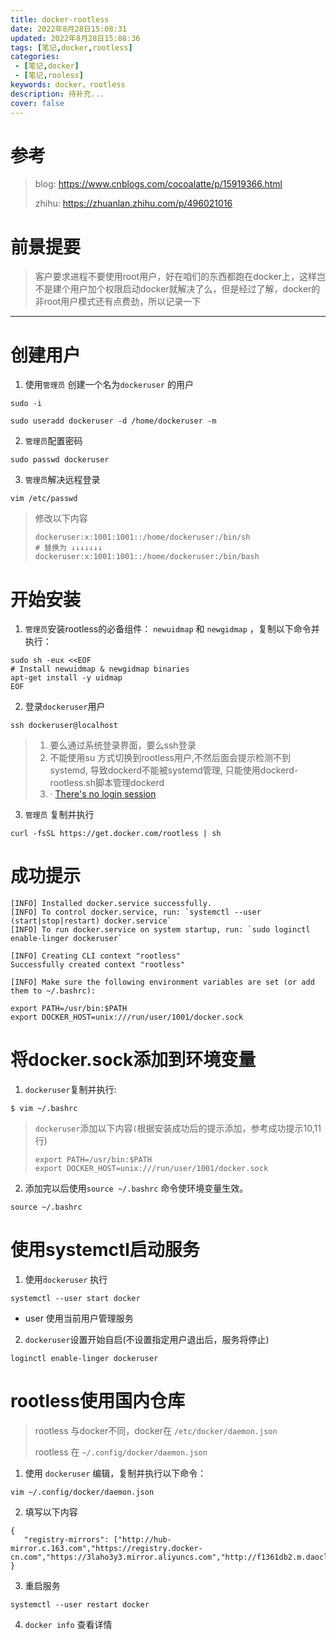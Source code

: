 ```yaml
---
title: docker-rootless
date: 2022年8月28日15:08:31
updated: 2022年8月28日15:08:36
tags: [笔记,docker,rootless]
categories:
 - [笔记,docker]
 - [笔记,rooless]
keywords: docker，rootless
description: 待补充...
cover: false
---
```


# 参考 

>blog: https://www.cnblogs.com/cocoalatte/p/15919366.html
>
>zhihu:  https://zhuanlan.zhihu.com/p/496021016

# 前景提要

> 客户要求进程不要使用root用户，好在咱们的东西都跑在docker上，这样岂不是建个用户加个权限启动docker就解决了么，但是经过了解，docker的非root用户模式还有点费劲，所以记录一下

-----

# 创建用户

1. 使用`管理员` 创建一个名为`dockeruser` 的用户

~~~shell
sudo -i

sudo useradd dockeruser -d /home/dockeruser -m
~~~

2. `管理员`配置密码

~~~shell
sudo passwd dockeruser
~~~

3. `管理员`解决远程登录

~~~shell
vim /etc/passwd
~~~

> 修改以下内容
>
> ```
> dockeruser:x:1001:1001::/home/dockeruser:/bin/sh
> # 替换为 ↓↓↓↓↓↓↓
> dockeruser:x:1001:1001::/home/dockeruser:/bin/bash
> ```

# 开始安装

1. `管理员`安装rootless的必备组件： `newuidmap`  和  `newgidmap` ，复制以下命令并执行：

~~~shell
sudo sh -eux <<EOF
# Install newuidmap & newgidmap binaries
apt-get install -y uidmap
EOF
~~~

2. 登录`dockeruser`用户

~~~shell
ssh dockeruser@localhost
~~~

> 1. 要么通过系统登录界面，要么ssh登录
> 2. 不能使用su 方式切换到rootless用户,不然后面会提示检测不到systemd, 导致dockerd不能被systemd管理, 只能使用dockerd-rootless.sh脚本管理dockerd
> 3. ·    [There's no login session](https://link.zhihu.com/?target=https%3A//www.redhat.com/sysadmin/sudo-rootless-podman)

3. `管理员`  复制并执行

~~~ shell
curl -fsSL https://get.docker.com/rootless | sh
~~~

# 成功提示

```shell
[INFO] Installed docker.service successfully.
[INFO] To control docker.service, run: `systemctl --user (start|stop|restart) docker.service`
[INFO] To run docker.service on system startup, run: `sudo loginctl enable-linger dockeruser`
 
[INFO] Creating CLI context "rootless"
Successfully created context "rootless"
 
[INFO] Make sure the following environment variables are set (or add them to ~/.bashrc):
 
export PATH=/usr/bin:$PATH
export DOCKER_HOST=unix:///run/user/1001/docker.sock
```

#  将docker.sock添加到环境变量

1. `dockeruser`复制并执行:

```
$ vim ~/.bashrc 
```

>`dockeruser`添加以下内容``(``根据安装成功后的提示添加，参考成功提示10,11行)
>
>~~~ shell
>export PATH=/usr/bin:$PATH
>export DOCKER_HOST=unix:///run/user/1001/docker.sock
>~~~

2. 添加完以后使用`source ~/.bashrc` 命令使环境变量生效。

~~~shell
source ~/.bashrc
~~~

# 使用systemctl启动服务

1. 使用`dockeruser` 执行

```shell
systemctl --user start docker
```

- user 使用当前用户管理服务

2. `dockeruser`设置开始自启(不设置指定用户退出后，服务将停止)

```shell
loginctl enable-linger dockeruser
```

# rootless使用国内仓库

> rootless 与docker不同，docker在 `/etc/docker/daemon.json`
>
> rootless 在 `~/.config/docker/daemon.json`

1. 使用 `dockeruser` 编辑，复制并执行以下命令：

```shell
vim ~/.config/docker/daemon.json
```

2. 填写以下内容

```
{
   "registry-mirrors": ["http://hub-mirror.c.163.com","https://registry.docker-cn.com","https://3laho3y3.mirror.aliyuncs.com","http://f1361db2.m.daocloud.io","http://f1361db2.m.daocloud.io"]
}
```

3. 重启服务

```
systemctl --user restart docker
```

4. `docker info`  查看详情
